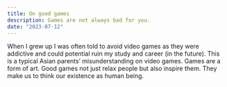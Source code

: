 ```yaml
---
title: On good games
description: Games are not always bad for you.
date: "2023-07-12"
---
```


When I grew up I was often told to avoid video games as they were addictive and could potential ruin my study and career (in the future). This is a typical Asian parents’ misunderstanding on video games. Games are a form of art. Good games not just relax people but also inspire them. They make us to think our existence as human being.
